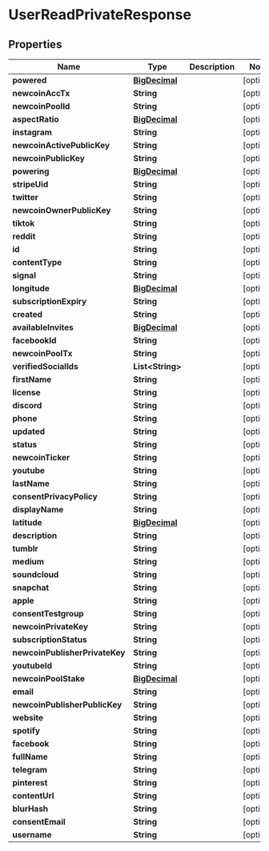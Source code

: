 
# UserReadPrivateResponse

## Properties
Name | Type | Description | Notes
------------ | ------------- | ------------- | -------------
**powered** | [**BigDecimal**](BigDecimal.md) |  |  [optional]
**newcoinAccTx** | **String** |  |  [optional]
**newcoinPoolId** | **String** |  |  [optional]
**aspectRatio** | [**BigDecimal**](BigDecimal.md) |  |  [optional]
**instagram** | **String** |  |  [optional]
**newcoinActivePublicKey** | **String** |  |  [optional]
**newcoinPublicKey** | **String** |  |  [optional]
**powering** | [**BigDecimal**](BigDecimal.md) |  |  [optional]
**stripeUid** | **String** |  |  [optional]
**twitter** | **String** |  |  [optional]
**newcoinOwnerPublicKey** | **String** |  |  [optional]
**tiktok** | **String** |  |  [optional]
**reddit** | **String** |  |  [optional]
**id** | **String** |  |  [optional]
**contentType** | **String** |  |  [optional]
**signal** | **String** |  |  [optional]
**longitude** | [**BigDecimal**](BigDecimal.md) |  |  [optional]
**subscriptionExpiry** | **String** |  |  [optional]
**created** | **String** |  |  [optional]
**availableInvites** | [**BigDecimal**](BigDecimal.md) |  |  [optional]
**facebookId** | **String** |  |  [optional]
**newcoinPoolTx** | **String** |  |  [optional]
**verifiedSocialIds** | **List&lt;String&gt;** |  |  [optional]
**firstName** | **String** |  |  [optional]
**license** | **String** |  |  [optional]
**discord** | **String** |  |  [optional]
**phone** | **String** |  |  [optional]
**updated** | **String** |  |  [optional]
**status** | **String** |  |  [optional]
**newcoinTicker** | **String** |  |  [optional]
**youtube** | **String** |  |  [optional]
**lastName** | **String** |  |  [optional]
**consentPrivacyPolicy** | **String** |  |  [optional]
**displayName** | **String** |  |  [optional]
**latitude** | [**BigDecimal**](BigDecimal.md) |  |  [optional]
**description** | **String** |  |  [optional]
**tumblr** | **String** |  |  [optional]
**medium** | **String** |  |  [optional]
**soundcloud** | **String** |  |  [optional]
**snapchat** | **String** |  |  [optional]
**apple** | **String** |  |  [optional]
**consentTestgroup** | **String** |  |  [optional]
**newcoinPrivateKey** | **String** |  |  [optional]
**subscriptionStatus** | **String** |  |  [optional]
**newcoinPublisherPrivateKey** | **String** |  |  [optional]
**youtubeId** | **String** |  |  [optional]
**newcoinPoolStake** | [**BigDecimal**](BigDecimal.md) |  |  [optional]
**email** | **String** |  |  [optional]
**newcoinPublisherPublicKey** | **String** |  |  [optional]
**website** | **String** |  |  [optional]
**spotify** | **String** |  |  [optional]
**facebook** | **String** |  |  [optional]
**fullName** | **String** |  |  [optional]
**telegram** | **String** |  |  [optional]
**pinterest** | **String** |  |  [optional]
**contentUrl** | **String** |  |  [optional]
**blurHash** | **String** |  |  [optional]
**consentEmail** | **String** |  |  [optional]
**username** | **String** |  |  [optional]



